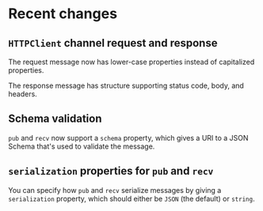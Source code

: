 # Recent changes

## `HTTPClient` channel request and response

The request message now has lower-case properties instead of
capitalized properties.

The response message has structure supporting status code, body, and
headers.


## Schema validation

`pub` and `recv` now support a `schema` property, which gives a URI to
a JSON Schema that's used to validate the message.


## `serialization` properties for `pub` and `recv`

You can specify how `pub` and `recv` serialize messages by giving a
`serialization` property, which should either be `JSON` (the default)
or `string`.


